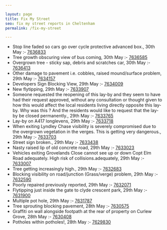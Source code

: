 ```yaml
---

layout: page
title: Fix My Street
seo: fix my street reports in Cheltenham
permalink: /fix-my-street

---
```


<!-- fix_marker starts -->

- Stop line faded so cars go over cycle protective advanced box., 30th May :- [7636833](https://www.fixmystreet.com/report/7636833)
- Tree growth obscuring view of bus coming, 30th May :- [7636585](https://www.fixmystreet.com/report/7636585)
- Overgrown tree - sticky sap, debris and scratches car, 30th May :- [7636413](https://www.fixmystreet.com/report/7636413)
- Other damage to pavement i.e. cobbles, raised mound/surface problem, 29th May :- [7634157](https://www.fixmystreet.com/report/7634157)
- Developers Sign Blocking View, 29th May :- [7634009](https://www.fixmystreet.com/report/7634009)
- New flytipping, 29th May :- [7633907](https://www.fixmystreet.com/report/7633907)
- Someone requested the reopening of this lay-by and they seem to have had their request approved, without any consultation or thought given to how this would affect the local residents living directly opposite this lay-by. Why was this ? And the residents would like to request that the lay-by be closed permanently., 29th May :- [7633765](https://www.fixmystreet.com/report/7633765)
- Lay-by on A417 longlevens, 29th May :- [7633718](https://www.fixmystreet.com/report/7633718)
- When exiting Lyndley Chase visibility is severely compromised due to the overgrown vegetation in the verges. This is getting very dangerous., 29th May :- [7633703](https://www.fixmystreet.com/report/7633703)
- Street sign broken., 29th May :- [7633438](https://www.fixmystreet.com/report/7633438)
- Nasty raised lip of old concrete road, 29th May :- [7633023](https://www.fixmystreet.com/report/7633023)
- Vehicles exiting Grovelands Close cannot see up or down Copt Elm Road adequately. High risk of collisions.adequately, 29th May :- [7633007](https://www.fixmystreet.com/report/7633007)
- Tree getting increasingly high., 29th May :- [7632683](https://www.fixmystreet.com/report/7632683)
- Blocking visibility on road/junction (Grass/verge) problem, 29th May :- [7632590](https://www.fixmystreet.com/report/7632590)
- Poorly repaired previously reported, 29th May :- [7632071](https://www.fixmystreet.com/report/7632071)
- Flytipping just inside the gate to clyde crescent park, 29th May :- [7631900](https://www.fixmystreet.com/report/7631900)
- Multiple pot hole, 29th May :- [7631787](https://www.fixmystreet.com/report/7631787)
- Tree sprouting blocking pavement, 28th May :- [7630575](https://www.fixmystreet.com/report/7630575)
- Graffiti on wall alongside footpath at the rear of property on Curlew Grove, 28th May :- [7630408](https://www.fixmystreet.com/report/7630408)
- Potholes within potholes!, 28th May :- [7629830](https://www.fixmystreet.com/report/7629830)

<!-- fix_marker ends -->